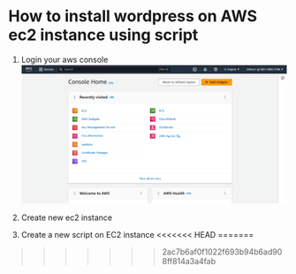# How to install wordpress on AWS ec2 instance using script
1. Login your aws console
   <img src="images/1.PNG"/>
2. Create new ec2 instance



10. Create a new script on EC2 instance
<<<<<<< HEAD
=======

>>>>>>> 2ac7b6af0f1022f693b94b6ad908ff814a3a4fab
